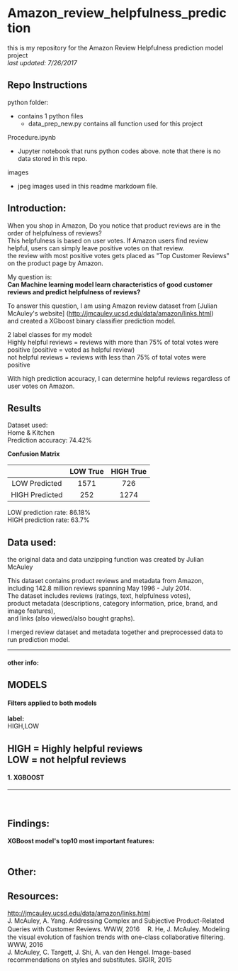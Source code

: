 # Amazon_review_helpfulness_prediction
this is my repository for the Amazon Review Helpfulness prediction model project  
_last updated: 7/26/2017_  

## Repo Instructions

python folder:  
+ contains 1 python files  
   * data_prep_new.py contains all function used for this project  
   
Procedure.ipynb  
+ Jupyter notebook that runs python codes above. note that there is no data stored in this repo.

images  
+ jpeg images used in this readme markdown file.  

## Introduction:
When you shop in Amazon, Do you notice that product reviews are in the order of helpfulness of reviews?  
This helpfulness is based on user votes. If Amazon users find review helpful, users can simply leave positive votes on that review.  
the review with most positive votes gets placed as "Top Customer Reviews" on the product page by Amazon.  
    
     
My question is:  
**Can Machine learning model learn characteristics of good customer reviews and predict helpfulness of reviews?**  
  
  
To answer this question, I am using Amazon review dataset from [Julian McAuley's website] (http://jmcauley.ucsd.edu/data/amazon/links.html)  
and created a XGboost binary classifier prediction model.  
  
2 label classes for my model:  
Highly helpful reviews = reviews with more than 75% of total votes were positive (positive = voted as helpful review)  
not helpful reviews = reviews with less than 75% of total votes were positive  
  
With high prediction accuracy, I can determine helpful reviews regardless of user votes on Amazon.  
  
## Results  
Dataset used:  
Home & Kitchen  
Prediction accuracy: 74.42%  

**Confusion Matrix**  

|                 |      LOW True       |        HIGH True       |
|:--------------: | :------------------:|:----------------------:|
|  LOW Predicted  |         1571        |            726         |
|  HIGH Predicted |          252        |           1274         |  

LOW prediction rate: 86.18%  
HIGH prediction rate: 63.7%  
  
## Data used:

the original data and data unzipping function was created by Julian McAuley  
  
This dataset contains product reviews and metadata from Amazon,   
including 142.8 million reviews spanning May 1996 - July 2014.   
The dataset includes reviews (ratings, text, helpfulness votes),   
product metadata (descriptions, category information, price, brand, and image features),   
and links (also viewed/also bought graphs).  
  
I merged review dataset and metadata together and preprocessed data to run prediction model.  
  
------------
#### other info:

## MODELS
#### Filters applied to both models  
  
**label:**  
HIGH,LOW

HIGH = Highly helpful reviews  
LOW = not helpful reviews  
-----------------
#### 1. XGBOOST
  
-------------------------
　　
## Findings:  
 
   
**XGBoost model's top10 most important features:**  
　　
## Other:  
  
## Resources:  

http://jmcauley.ucsd.edu/data/amazon/links.html  
J. McAuley, A. Yang. Addressing Complex and Subjective Product-Related Queries with Customer Reviews. WWW, 2016　
R. He, J. McAuley. Modeling the visual evolution of fashion trends with one-class collaborative filtering. WWW, 2016  
J. McAuley, C. Targett, J. Shi, A. van den Hengel. Image-based recommendations on styles and substitutes. SIGIR, 2015  
